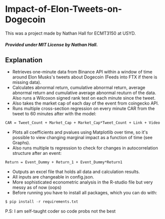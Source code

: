 # Impact-of-Elon-Tweets-on-Dogecoin

This was a project made by Nathan Hall for ECMT3150 at USYD.

##### Provided under MIT License by Nathan Hall.

## Explanation
- Retrieves one-minute data from Binance API within a window of time around Elon Musks's tweets about Dogecoin (Feeds into FTX if there is missing data). 
- Calculates abnormal return, cumulative abnormal return, average abnormal return and cumulative average abnormal reuturn of the data. Also runs a Wilcoxon signed rank test on each minute since the tweet.
- Also takes the market cap of each day of the event from coingecko API.
- Runs multiple cross-section regression on every minute CAR from the tweet to 60 minutes after with the model:

```markdown
CAR = Tweet_Count + Market_Cap + Market_Cap*Tweet_Count + Link + Video + Picture + Recognisability + Month + Past_Hout_Ret + Past_Hour_Vol
```
- Plots all coefficients and pvalues using Matplotlib over time, so it's possible to view changing marginal impact as a function of time (see Graphs).
- Also runs multiple ts regression to check for changes in autocorrelation structure after an event:
```markdown
Return = Event_Dummy + Return_1 + Event_Dummy*Return1
```
- Outputs an excel file that holds all data and calculation results.
- All inputs are changeable in config.json.
- More sophisticated econometric analysis in the R-studio file but very messy as of now (oops)
- Before running you have to install all packages, which you can do with:

```python
$ pip install -r requirements.txt
```

P.S: I am self-taught coder so code probs not the best

